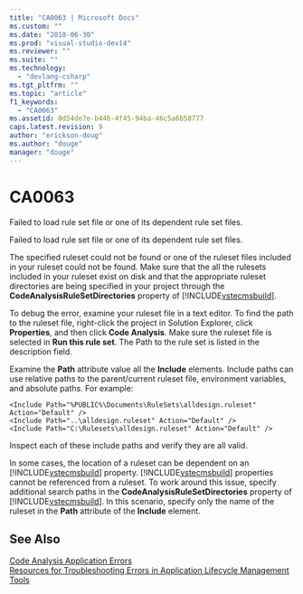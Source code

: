 ```yaml
---
title: "CA0063 | Microsoft Docs"
ms.custom: ""
ms.date: "2018-06-30"
ms.prod: "visual-studio-dev14"
ms.reviewer: ""
ms.suite: ""
ms.technology: 
  - "devlang-csharp"
ms.tgt_pltfrm: ""
ms.topic: "article"
f1_keywords: 
  - "CA0063"
ms.assetid: 0d54de7e-b446-4f45-94ba-46c5a6b58777
caps.latest.revision: 9
author: "erickson-doug"
ms.author: "douge"
manager: "douge"
---
```

# CA0063
Failed to load rule set file or one of its dependent rule set files.  
  
 Failed to load rule set file or one of its dependent rule set files.  
  
 The specified ruleset could not be found or one of the ruleset files included in your ruleset could not be found. Make sure that the all the rulesets included in your ruleset exist on disk and that the appropriate ruleset directories are being specified in your project through the **CodeAnalysisRuleSetDirectories** property of [!INCLUDE[vstecmsbuild](../includes/vstecmsbuild-md.md)].  
  
 To debug the error, examine your ruleset file in a text editor. To find the path to the ruleset file, right-click the project in Solution Explorer, click **Properties**, and then click **Code Analysis**. Make sure the ruleset file is selected in **Run this rule set**. The Path to the rule set is listed in the description field.  
  
 Examine the **Path** attribute value all the **Include** elements. Include paths can use relative paths to the parent/current ruleset file, environment variables, and absolute paths. For example:  
  
```  
<Include Path="%PUBLIC%\Documents\RuleSets\alldesign.ruleset" Action="Default" />  
<Include Path="..\alldesign.ruleset" Action="Default" />  
<Include Path="C:\Rulesets\alldesign.ruleset" Action="Default" />  
```  
  
 Inspect each of these include paths and verify they are all valid.  
  
 In some cases, the location of a ruleset can be dependent on an [!INCLUDE[vstecmsbuild](../includes/vstecmsbuild-md.md)] property. [!INCLUDE[vstecmsbuild](../includes/vstecmsbuild-md.md)] properties cannot be referenced from a ruleset. To work around this issue, specify additional search paths in the **CodeAnalysisRuleSetDirectories** property of [!INCLUDE[vstecmsbuild](../includes/vstecmsbuild-md.md)]. In this scenario, specify only the name of the ruleset in the **Path** attribute of the **Include** element.  
  
## See Also  
 [Code Analysis Application Errors](../code-quality/code-analysis-application-errors.md)   
 [Resources for Troubleshooting Errors in Application Lifecycle Management Tools](http://msdn.microsoft.com/library/76ca8f76-1e2d-4b55-89e2-bd59e4abe74c)